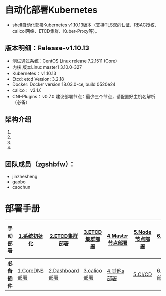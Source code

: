 # 自动化部署Kubernetes

- shell自动化部署Kubernetes v1.10.13版本（支持TLS双向认证、RBAC授权、calicol网络、ETCD集群、Kuber-Proxy等）。

## 版本明细：Release-v1.10.13

- 测试通过系统：CentOS Linux release 7.2.1511 (Core)
- 内核 版本Linux master1 3.10.0-327
- Kubernetes： v1.10.13
- Etcd: etcd Version: 3.2.18
- Docker: Docker version 18.03.0-ce, build 0520e24
- calico： v3.1.0
- CNI-Plugins： v0.7.0 建议部署节点：最少三个节点，请配置好主机名解析（必备）

## 架构介绍

1. 
2. 
3. 
4. 

## 团队成员（zgshbfw）：

- jinzhesheng
- gaobo
- caochun

# 部署手册

| **手动部署** | [1.系统初始化](https://github.com/unixhot/salt-kubebin/blob/master/docs/init.md) | [2.ETCD集群部署](https://github.com/unixhot/salt-kubebin/blob/master/docs/ca.md) | [3.ETCD集群部署](https://github.com/unixhot/salt-kubebin/blob/master/docs/etcd-install.md) | [4.Master节点部署](https://github.com/unixhot/salt-kubebin/blob/master/docs/master.md) | [5.Node节点部署](https://github.com/unixhot/salt-kubebin/blob/master/docs/node.md) | [6.calico部署](https://github.com/unixhot/salt-kubebin/blob/master/docs/flannel.md) | [7.应用创建](https://github.com/unixhot/salt-kubebin/blob/master/docs/app.md) |
| ------------ | ------------------------------------------------------------ | ------------------------------------------------------------ | ------------------------------------------------------------ | ------------------------------------------------------------ | ------------------------------------------------------------ | ------------------------------------------------------------ | ------------------------------------------------------------ |
| **必备插件** | [1.CoreDNS部署](https://github.com/unixhot/salt-kubebin/blob/master/docs/coredns.md) | [2.Dashboard部署](https://github.com/unixhot/salt-kubebin/blob/master/docs/dashboard.md) | [3.calico部署](https://github.com/unixhot/salt-kubebin/blob/master/docs/heapster.md) | [4.其他s部署](https://github.com/unixhot/salt-kubebin/blob/master/docs/ingress.md) | [5.CI/CD](https://github.com/unixhot/devops-x)               | [6.Helm部署](https://github.com/unixhot/salt-kubebin/blob/master/docs/helm.md) |                                                              |
